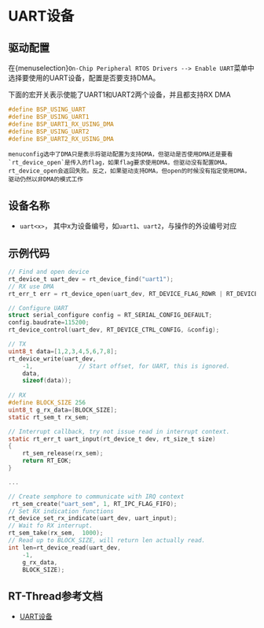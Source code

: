 # UART设备
## 驱动配置
在{menuselection}`On-Chip Peripheral RTOS Drivers --> Enable UART`菜单中选择要使用的UART设备，配置是否要支持DMA。

下面的宏开关表示使能了UART1和UART2两个设备，并且都支持RX DMA

```c
#define BSP_USING_UART
#define BSP_USING_UART1
#define BSP_UART1_RX_USING_DMA
#define BSP_USING_UART2
#define BSP_UART2_RX_USING_DMA
```

```{note}
menuconfig选中了DMA只是表示将驱动配置为支持DMA，但驱动是否使用DMA还是要看`rt_device_open`是传入的flag，如果flag要求使用DMA，但驱动没有配置DMA，rt_device_open会返回失败。反之，如果驱动支持DMA，但open的时候没有指定使用DMA，驱动仍然以非DMA的模式工作
```

## 设备名称
- `uart<x>`，
其中x为设备编号，如`uart1`、`uart2`，与操作的外设编号对应


## 示例代码


```c
// Find and open device
rt_device_t uart_dev = rt_device_find("uart1");
// RX use DMA
rt_err_t err = rt_device_open(uart_dev, RT_DEVICE_FLAG_RDWR | RT_DEVICE_FLAG_DMA_RX);

// Configure UART
struct serial_configure config = RT_SERIAL_CONFIG_DEFAULT;
config.baudrate=115200;
rt_device_control(uart_dev, RT_DEVICE_CTRL_CONFIG, &config);

// TX
uint8_t data=[1,2,3,4,5,6,7,8];
rt_device_write(uart_dev, 
	-1, 			// Start offset, for UART, this is ignored.
	data, 			
	sizeof(data));
        
// RX
#define BLOCK_SIZE 256
uint8_t g_rx_data=[BLOCK_SIZE];
static rt_sem_t rx_sem;

// Interrupt callback, try not issue read in interrupt context.
static rt_err_t uart_input(rt_device_t dev, rt_size_t size)
{
    rt_sem_release(rx_sem);
    return RT_EOK;
}

...

// Create semphore to communicate with IRQ context
 rt_sem_create("uart_sem", 1, RT_IPC_FLAG_FIFO);
// Set RX indication functions
rt_device_set_rx_indicate(uart_dev, uart_input);
// Wait fo RX interrupt.
rt_sem_take(rx_sem,  1000);
// Read up to BLOCK_SIZE, will return len actually read.
int len=rt_device_read(uart_dev, 
	-1, 
	g_rx_data, 
	BLOCK_SIZE);

```

[uart]: https://www.rt-thread.org/document/site/#/rt-thread-version/rt-thread-standard/programming-manual/device/uart/uart_v1/uart
## RT-Thread参考文档

- [UART设备][uart]